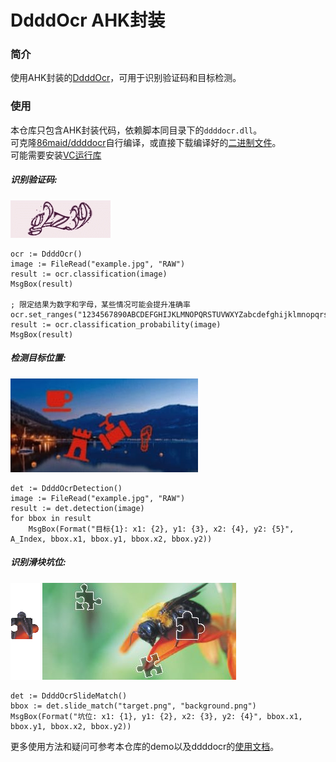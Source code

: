 # DdddOcr AHK封装
### 简介
使用AHK封装的[DdddOcr](https://github.com/sml2h3/ddddocr)，可用于识别验证码和目标检测。  
### 使用
本仓库只包含AHK封装代码，依赖脚本同目录下的`ddddocr.dll`。  
可克隆[86maid/ddddocr](https://github.com/86maid/ddddocr)自行编译，或直接下载编译好的[二进制文件](https://github.com/Tebayaki/ddddocr-ahk/releases)。  
可能需要安装[VC运行库](https://learn.microsoft.com/zh-cn/cpp/windows/latest-supported-vc-redist?view=msvc-170#:~:text=https%3A//aka.ms/vs/17/release/vc_redist.x64.exe)  
  
##### 识别验证码:  
![](img/ocr_1.jpg)
```autohotkey
ocr := DdddOcr()
image := FileRead("example.jpg", "RAW")
result := ocr.classification(image)
MsgBox(result)

; 限定结果为数字和字母，某些情况可能会提升准确率
ocr.set_ranges("1234567890ABCDEFGHIJKLMNOPQRSTUVWXYZabcdefghijklmnopqrstuvwxyz")
result := ocr.classification_probability(image)
MsgBox(result)
```
##### 检测目标位置:  
![](img/detection_1.jpg)
```autohotkey
det := DdddOcrDetection()
image := FileRead("example.jpg", "RAW")
result := det.detection(image)
for bbox in result
    MsgBox(Format("目标{1}: x1: {2}, y1: {3}, x2: {4}, y2: {5}", A_Index, bbox.x1, bbox.y1, bbox.x2, bbox.y2))
```
##### 识别滑块坑位:  
![](img/slide_target_1.png)
![](img/slide_background_1.jpg)
```autohotkey
det := DdddOcrSlideMatch()
bbox := det.slide_match("target.png", "background.png")
MsgBox(Format("坑位: x1: {1}, y1: {2}, x2: {3}, y2: {4}", bbox.x1, bbox.y1, bbox.x2, bbox.y2))
```
更多使用方法和疑问可参考本仓库的demo以及ddddocr的[使用文档](https://github.com/86maid/ddddocr?tab=readme-ov-file#%E4%BD%BF%E7%94%A8%E6%96%87%E6%A1%A3)。  